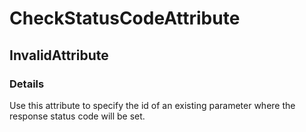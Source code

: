 ﻿---  
uid: Validator_8_13_3  
---

# CheckStatusCodeAttribute

## InvalidAttribute

### Details

Use this attribute to specify the id of an existing parameter where the response status code will be set.
